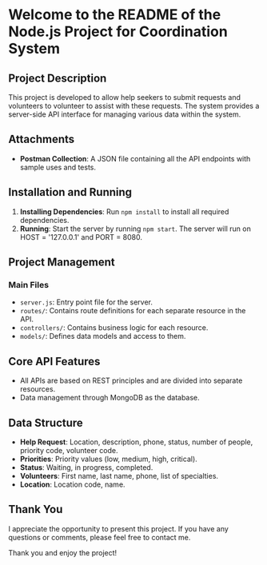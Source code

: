 # Welcome to the README of the Node.js Project for Coordination System

## Project Description
This project is developed to allow help seekers to submit requests and volunteers to volunteer to assist with these requests. The system provides a server-side API interface for managing various data within the system.

## Attachments
- **Postman Collection**: A JSON file containing all the API endpoints with sample uses and tests.

## Installation and Running
1. **Installing Dependencies**: Run `npm install` to install all required dependencies.
2. **Running**: Start the server by running `npm start`. The server will run on HOST = '127.0.0.1' and PORT = 8080.

## Project Management
### Main Files
- `server.js`: Entry point file for the server.
- `routes/`: Contains route definitions for each separate resource in the API.
- `controllers/`: Contains business logic for each resource.
- `models/`: Defines data models and access to them.

## Core API Features
- All APIs are based on REST principles and are divided into separate resources.
- Data management through MongoDB as the database.

## Data Structure
- **Help Request**: Location, description, phone, status, number of people, priority code, volunteer code.
- **Priorities**: Priority values (low, medium, high, critical).
- **Status**: Waiting, in progress, completed.
- **Volunteers**: First name, last name, phone, list of specialties.
- **Location**: Location code, name.

## Thank You
I appreciate the opportunity to present this project. If you have any questions or comments, please feel free to contact me.

Thank you and enjoy the project!
